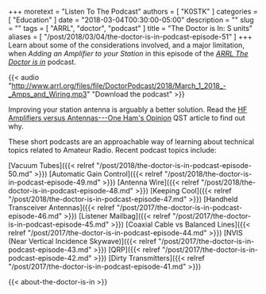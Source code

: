+++
moretext = "Listen To The Podcast"
authors = [ "K0STK" ]
categories = [ "Education" ]
date = "2018-03-04T00:30:00-05:00"
description = ""
slug = ""
tags = [ "ARRL", "doctor", "podcast" ]
title = "The Doctor is In: S units"
aliases = [ "/post/2018/03/04/the-doctor-is-in-podcast-episode-51" ]
+++
Learn about some of the considerations involved, and a major limitation, when
*Adding an Amplifier to your Station*
in this episode of the
[*ARRL The Doctor is in*](http://www.arrl.org/doctor/) podcast. 

<!--more-->

{{< audio "http://www.arrl.org/files/file/DoctorPodcast/2018/March_1_2018_-_Amps_and_Wiring.mp3" "Download the podcast" >}}

Improving your station antenna is arguably a better solution. Read the
[HF Amplifiers versus Antennas---One Ham's Opinion](https://www.arrl.org/files/file/Technology/tis/info/pdf/9811054.pdf)
QST article to find out why.

These short podcasts are an approachable way of learning about technical
topics related to Amateur Radio. Recent podcast topics include:

[Vacuum Tubes]({{< relref "/post/2018/the-doctor-is-in-podcast-episode-50.md" >}})
[Automatic Gain Control]({{< relref "/post/2018/the-doctor-is-in-podcast-episode-49.md" >}})
[Antenna Wire]({{< relref "/post/2018/the-doctor-is-in-podcast-episode-48.md" >}})
[Keeping Cool]({{< relref "/post/2018/the-doctor-is-in-podcast-episode-47.md" >}})
[Handheld Transceiver Antennas]({{< relref "/post/2017/the-doctor-is-in-podcast-episode-46.md" >}})
[Listener Mailbag]({{< relref "/post/2017/the-doctor-is-in-podcast-episode-45.md" >}})
[Coaxial Cable vs Balanced Lines]({{< relref "/post/2017/the-doctor-is-in-podcast-episode-44.md" >}})
[NVIS (Near Vertical Incidence Skywave)]({{< relref "/post/2017/the-doctor-is-in-podcast-episode-43.md" >}})
[QRP]({{< relref "/post/2017/the-doctor-is-in-podcast-episode-42.md" >}})
[Dirty Transmitters]({{< relref "/post/2017/the-doctor-is-in-podcast-episode-41.md" >}})

{{< about-the-doctor-is-in >}}
